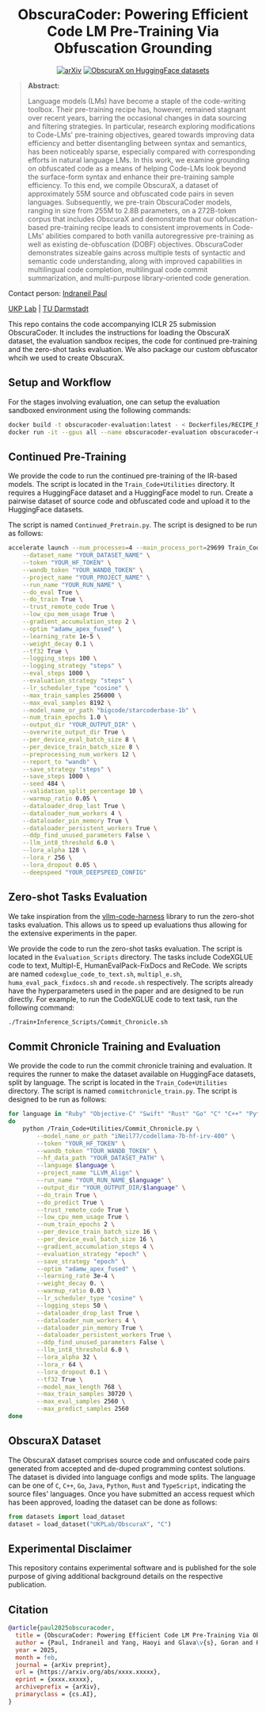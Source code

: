 <div align="center">

# ObscuraCoder: Powering Efficient Code LM Pre-Training Via Obfuscation Grounding

[![arXiv](https://img.shields.io/badge/arXiv-2403.03894-b31b1b.svg)](https://arxiv.org/abs/2403.03894)
[![ObscuraX on HuggingFace datasets](https://img.shields.io/badge/%F0%9F%A4%97%20Datasets-ObscuraX-yellow?style=flat)](https://huggingface.co/datasets/UKPLab/ObscuraX)

</div>

> **Abstract:**
>
> Language models (LMs) have become a staple of the code-writing toolbox. Their pre-training recipe has, however, remained stagnant over recent years, barring the occasional changes in data sourcing and filtering strategies. In particular, research exploring modifications to Code-LMs' pre-training objectives, geared towards improving data efficiency and better disentangling between syntax and semantics, has been noticeably sparse, especially compared with corresponding efforts in natural language LMs. In this work, we examine grounding on obfuscated code as a means of helping Code-LMs look beyond the surface-form syntax and enhance their pre-training sample efficiency. To this end, we compile ObscuraX, a dataset of approximately 55M source and obfuscated code pairs in seven languages. Subsequently, we pre-train ObscuraCoder models, ranging in size from 255M to 2.8B parameters, on a 272B-token corpus that includes ObscuraX and demonstrate that our obfuscation-based pre-training recipe leads to consistent improvements in Code-LMs' abilities compared to both vanilla autoregressive pre-training as well as existing de-obfuscation (DOBF) objectives. ObscuraCoder demonstrates sizeable gains across multiple tests of syntactic and semantic code understanding, along with improved capabilities in multilingual code completion, multilingual code commit summarization, and multi-purpose library-oriented code generation.
>
Contact person: [Indraneil Paul](mailto:indraneil.paul@tu-darmstadt.de)

[UKP Lab](https://www.ukp.tu-darmstadt.de/) | [TU Darmstadt](https://www.tu-darmstadt.de/
)

This repo contains the code accompanying ICLR 25 submission ObscuraCoder. It includes the instructions for loading the ObscuraX dataset, the evaluation sandbox recipes, the code for continued pre-training and the zero-shot tasks evaluation. We also package our custom obfuscator whcih we used to create ObscuraX.

## Setup and Workflow

For the stages involving evaluation, one can setup the evaluation sandboxed environment using the following commands:
>
```bash
docker build -t obscuracoder-evaluation:latest - < Dockerfiles/RECIPE_NAME.Dockerfile
docker run -it --gpus all --name obscuracoder-evaluation obscuracoder-evaluation:latest
```
>
>
## Continued Pre-Training

We provide the code to run the continued pre-training of the IR-based models. The script is located in the `Train_Code+Utilities` directory. It requires a HuggingFace dataset and a HuggingFace model to run. Create a pairwise dataset of source code and obfuscated code and upload it to the HuggingFace datasets.
>
The script is named `Continued_Pretrain.py`. The script is designed to be run as follows:
>
```bash
accelerate launch --num_processes=4 --main_process_port=29699 Train_Code+Utilities/Continued_Pretrain.py \
    --dataset_name "YOUR_DATASET_NAME" \
    --token "YOUR_HF_TOKEN" \
    --wandb_token "YOUR_WANDB_TOKEN" \
    --project_name "YOUR_PROJECT_NAME" \
    --run_name "YOUR_RUN_NAME" \
    --do_eval True \
    --do_train True \
    --trust_remote_code True \
    --low_cpu_mem_usage True \
    --gradient_accumulation_step 2 \
    --optim "adamw_apex_fused" \
    --learning_rate 1e-5 \
    --weight_decay 0.1 \
    --tf32 True \
    --logging_steps 100 \
    --logging_strategy "steps" \
    --eval_steps 1000 \
    --evaluation_strategy "steps" \
    --lr_scheduler_type "cosine" \
    --max_train_samples 256000 \
    --max_eval_samples 8192 \
    --model_name_or_path "bigcode/starcoderbase-1b" \
    --num_train_epochs 1.0 \
    --output_dir "YOUR_OUTPUT_DIR" \
    --overwrite_output_dir True \
    --per_device_eval_batch_size 8 \
    --per_device_train_batch_size 8 \
    --preprocessing_num_workers 12 \
    --report_to "wandb" \
    --save_strategy "steps" \
    --save_steps 1000 \
    --seed 484 \
    --validation_split_percentage 10 \
    --warmup_ratio 0.05 \
    --dataloader_drop_last True \
    --dataloader_num_workers 4 \
    --dataloader_pin_memory True \
    --dataloader_persistent_workers True \
    --ddp_find_unused_parameters False \
    --llm_int8_threshold 6.0 \
    --lora_alpha 128 \
    --lora_r 256 \
    --lora_dropout 0.05 \
    --deepspeed "YOUR_DEEPSPEED_CONFIG"
```
>
>
## Zero-shot Tasks Evaluation

We take inspiration from the [vllm-code-harness](https://github.com/iNeil77/vllm-code-harness) library to run the zero-shot tasks evaluation. This allows us to speed up evaluations thus allowing for the extensive experiments in the paper.
>
We provide the code to run the zero-shot tasks evaluation. The script is located in the `Evaluation_Scripts` directory. The tasks include CodeXGLUE code to text, Multipl-E, HumanEvalPack-FixDocs and ReCode. We scripts are named `codexglue_code_to_text.sh`, `multipl_e.sh`, `huma_eval_pack_fixdocs.sh` and `recode.sh` respectively. The scripts already have the hyperparameters used in the paper and are designed to be run directly. For example, to run the CodeXGLUE code to text task, run the following command:
>
```bash
./Train+Inference_Scripts/Commit_Chronicle.sh
```
>
>
## Commit Chronicle Training and Evaluation

We provide the code to run the commit chronicle training and evaluation. It requires the runner to make the dataset available on HuggingFace datasets, split by language. The script is located in the `Train_Code+Utilities` directory. The script is named `commitchronicle_train.py`. The script is designed to be run as follows:
>
```bash
for language in "Ruby" "Objective-C" "Swift" "Rust" "Go" "C" "C++" "Python"
do
    python /Train_Code+Utilities/Commit_Chronicle.py \
        --model_name_or_path "iNeil77/codellama-7b-hf-irv-400" \
        --token "YOUR_HF_TOKEN" \
        --wandb_token "TOUR_WANDB_TOKEN" \
        --hf_data_path "YOUR_DATASET_PATH" \
        --language $language \
        --project_name "LLVM_Align" \
        --run_name "YOUR_RUN_NAME_$language" \
        --output_dir "YOUR_OUTPUT_DIR/$language" \
        --do_train True \
        --do_predict True \
        --trust_remote_code True \
        --low_cpu_mem_usage True \
        --num_train_epochs 2 \
        --per_device_train_batch_size 16 \
        --per_device_eval_batch_size 16 \
        --gradient_accumulation_steps 4 \
        --evaluation_strategy "epoch" \
        --save_strategy "epoch" \
        --optim "adamw_apex_fused" \
        --learning_rate 3e-4 \
        --weight_decay 0. \
        --warmup_ratio 0.03 \
        --lr_scheduler_type "cosine" \
        --logging_steps 50 \
        --dataloader_drop_last True \
        --dataloader_num_workers 4 \
        --dataloader_pin_memory True \
        --dataloader_persistent_workers True \
        --ddp_find_unused_parameters False \
        --llm_int8_threshold 6.0 \
        --lora_alpha 32 \
        --lora_r 64 \
        --lora_dropout 0.1 \
        --tf32 True \
        --model_max_length 768 \
        --max_train_samples 30720 \
        --max_eval_samples 2560 \
        --max_predict_samples 2560
done
```
>
>
## ObscuraX Dataset
>
The ObscuraX dataset comprises source code and onfuscated code pairs generated from accepted and de-duped programming contest solutions. The dataset is divided into language configs and mode splits. The language can be one of `C`, `C++`, `Go`, `Java`, `Python`, `Rust` and `TypeScript`, indicating the source files' languages. Once you have submitted an access request which has been approved, loading the dataset can be done as follows:
>
```python
from datasets import load_dataset
dataset = load_dataset("UKPLab/ObscuraX", "C")
```
>
>
## Experimental Disclaimer

This repository contains experimental software and is published for the sole purpose of giving additional background details on the respective publication.
>
>
## Citation

```bib
@article{paul2025obscuracoder,
  title = {ObscuraCoder: Powering Efficient Code LM Pre-Training Via Obfuscation Grounding},
  author = {Paul, Indraneil and Yang, Haoyi and Glava\v{s}, Goran and Kersting, Kristian and Gurevych, Iryna},
  year = 2025,
  month = feb,
  journal = {arXiv preprint},
  url = {https://arxiv.org/abs/xxxx.xxxxx},
  eprint = {xxxx.xxxxx},
  archiveprefix = {arXiv},
  primaryclass = {cs.AI},
}
```
